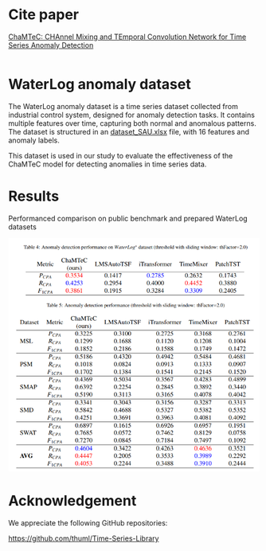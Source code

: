 # Cite paper

[ChaMTeC: CHAnnel Mixing and TEmporal Convolution Network for Time Series Anomaly Detection](..)


```

```
# WaterLog anomaly dataset

The WaterLog anomaly dataset is a time series dataset collected from industrial control system, designed for anomaly detection tasks. It contains multiple features over time, capturing both normal and anomalous patterns. The dataset is structured in an [dataset_SAU.xlsx](dataset/dataset_SAU.xlsx) file, with 16 features and anomaly labels.

This dataset is used in our study to evaluate the effectiveness of the ChaMTeC model for detecting anomalies in time series data.

# Results

Performanced comparison on public benchmark and prepared WaterLog datasets

![](images/Table.png)


# Acknowledgement
We appreciate the following GitHub repositories:

https://github.com/thuml/Time-Series-Library
